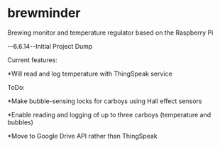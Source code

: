 brewminder
==========

Brewing monitor and temperature regulator based on the Raspberry Pi


--6.6.14--Initial Project Dump

Current features:

*Will read and log temperature with ThingSpeak service


ToDo:

*Make bubble-sensing locks for carboys using Hall effect sensors

*Enable reading and logging of up to three carboys (temperature and bubbles)

*Move to Google Drive API rather than ThingSpeak
